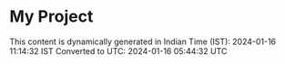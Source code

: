 # My Project

This content is dynamically generated in Indian Time (IST): 2024-01-16 11:14:32 IST
Converted to UTC: 2024-01-16 05:44:32 UTC
